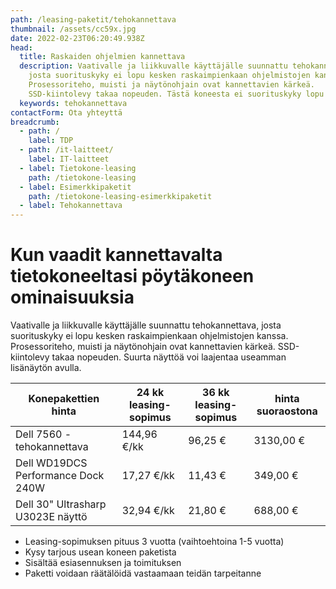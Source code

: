 ```yaml
---
path: /leasing-paketit/tehokannettava
thumbnail: /assets/cc59x.jpg
date: 2022-02-23T06:20:49.938Z
head:
  title: Raskaiden ohjelmien kannettava
  description: Vaativalle ja liikkuvalle käyttäjälle suunnattu tehokannettava,
    josta suorituskyky ei lopu kesken raskaimpienkaan ohjelmistojen kanssa.
    Prosessoriteho, muisti ja näytönohjain ovat kannettavien kärkeä.
    SSD-kiintolevy takaa nopeuden. Tästä koneesta ei suorituskyky lopu kesken
  keywords: tehokannettava
contactForm: Ota yhteyttä
breadcrumb:
  - path: /
    label: TDP
  - path: /it-laitteet/
    label: IT-laitteet
  - label: Tietokone-leasing
    path: /tietokone-leasing
  - label: Esimerkkipaketit
    path: /tietokone-leasing-esimerkkipaketit
  - label: Tehokannettava
---
```

# Kun vaadit kannettavalta tietokoneeltasi pöytäkoneen ominaisuuksia

Vaativalle ja liikkuvalle käyttäjälle suunnattu tehokannettava, josta suorituskyky ei lopu kesken raskaimpienkaan ohjelmistojen kanssa. Prosessoriteho, muisti ja näytönohjain ovat kannettavien kärkeä. SSD-kiintolevy takaa nopeuden. Suurta näyttöä voi laajentaa useamman lisänäytön avulla.

| Konepakettien hinta                | 24 kk leasing-sopimus | 36 kk leasing-sopimus | hinta suoraostona |
| ---------------------------------- | --------------------- | --------------------- | ----------------- |
| Dell 7560 -tehokannettava          | 144,96 €/kk           | 96,25 €               | 3130,00 €         |
| Dell WD19DCS Performance Dock 240W | 17,27 €/kk            | 11,43 €               | 349,00 €          |
| Dell 30" Ultrasharp U3023E näyttö  | 32,94 €/kk            | 21,80 €               | 688,00 €          |

* Leasing-sopimuksen pituus 3 vuotta (vaihtoehtoina 1-5 vuotta)
* Kysy tarjous usean koneen paketista
* Sisältää esiasennuksen ja toimituksen
* Paketti voidaan räätälöidä vastaamaan teidän tarpeitanne

<Cards cardsPerRow="1" cards='[{"bgColor":"lightest","title":"Dell 7560 -tehokannettava","linkBgColor":"darkest","image":"/assets/dell_7540.jpg","content":"Vaativalle ja liikkuvalle käyttäjälle suunnattu tehokannettava, josta suorituskyky ei lopu kesken raskaimpienkaan ohjelmistojen kanssa. Prosessori sopii vaativampaankin suunnitteluun, muisti kasvaa jopa 128 gigaan, ja jolleivät aivoitukset mahdu näytölle, voi aina turvautua useamman lisänäytön tukeen. Näytönohjaimena uuden sukupolven Nvidia RTX.\n\nKoneesta löytyy yhdennentoista sukupolven Intel® Core i7 -suoritin. Näytönohjaimena toimii NVIDIA® RTX A2000. Tallennustilasta vastaa 1TB SSD sekä vapaa kovalevypaikka lisätilaa tarvitseville\n\nKaikki tämä 3 vuoden takuulla!\n\n* Intel Core I7-11850H\n* Keskusmuisti 32 GB\n* Kiintolevyt: 1TB M.2 NVMe SSD sekä vapaa paikka\n* Näyttö – heijastamaton UltraSharp 15,6\" Full HD näyttö (1920x1080)\n* Näytönohjain – NVIDIA RTX A2000 näytönohjain (4GB GDDR6)\n* Muita ominaisuuksia: Thunderbolt 4 (USB-C),USB-A (USB 3.1 Gen1),RJ45,Mini DisplayPort,HDMI,3.5 mm\n"},{"bgColor":"lightest","title":"Dell WD19DCS Performance Dock 240W","linkBgColor":"darkest","content":"Dell WD19DCS telakointiasemalla voit nopeasti liittää Dell Precision-kannettavan työpisteen oheislaitteisiin kahdella magneettisesti yhteenliitettävällä USB-C liittimellä ja ladata kannettavaa jopa 210W teholla. 10. sukupolven ja uudemman Intel suorittimella varustetuissa Dell-kannettavissa tuki jopa kolmeen QHD (2560x1600@60Hz), kahteen UHD(3840x2160@60Hz) tai yhteen 5K (5120x2280@60Hz) näyttöön. Näiden lisäksi telakointiasemassa on Gigabit Ethernet liitäntä, 3x USB-A ja 2x USB-C liitäntää, sekä 2x DP, 1x HDMI ja 1x Multi-Function DisplayPort (USB-C).","image":"/assets/dell-wd19dcs.jpg"}]' />
